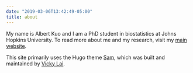 ```yaml
---
date: "2019-03-06T13:42:49-05:00"
title: about
---
```


My name is Albert Kuo and I am a PhD student in biostatistics at Johns Hopkins University. To read more about me and my research, visit my [main website](https://albertkuo.me).

This site primarily uses the Hugo theme [Sam](https://github.com/vickylai/hugo-theme-sam), which was built and maintained by [Vicky Lai](https://vickylai.com).

